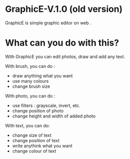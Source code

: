 # GraphicE-V.1.0 (old version)
GraphicE is simple graphic editor on web . 

# What can you do with this?

With GraphicE you can edit photos, draw and add any text.
 
 With brush, you can do :
 - draw anything what you want
 - use many colours
 - change brush size
 
 With photo, you can do :
 - use filters : grayscale, invert, etc.
 - change position of photo
 - change height and width of added photo
 
 With text, you can do:
 - change size of text
 - change position of text
 - write anythink what you want 
 - change colour of text
 

